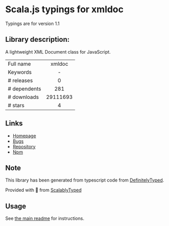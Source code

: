 
# Scala.js typings for xmldoc

Typings are for version 1.1

## Library description:
A lightweight XML Document class for JavaScript.

|                    |                 |
| ------------------ | :-------------: |
| Full name          | xmldoc |
| Keywords           | - |
| # releases         | 0 |
| # dependents       | 281 |
| # downloads        | 29111693 |
| # stars            | 4 |

## Links
- [Homepage](https://github.com/nfarina/xmldoc#readme)
- [Bugs](https://github.com/nfarina/xmldoc/issues)
- [Repository](https://github.com/nfarina/xmldoc)
- [Npm](https://www.npmjs.com/package/xmldoc)
    


## Note
This library has been generated from typescript code from [DefinitelyTyped](https://definitelytyped.org).

Provided with :purple_heart: from [ScalablyTyped](https://github.com/oyvindberg/ScalablyTyped)

## Usage
See [the main readme](../../readme.md) for instructions.


